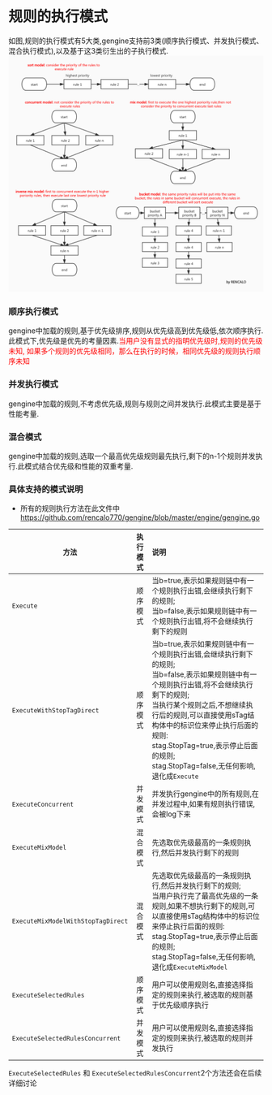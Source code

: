 # 规则的执行模式

如图,规则的执行模式有5大类,gengine支持前3类(顺序执行模式、并发执行模式、混合执行模式),以及基于这3类衍生出的子执行模式.
![avatar](exe_model.jpg)

### 顺序执行模式
gengine中加载的规则,基于优先级排序,规则从优先级高到优先级低,依次顺序执行. 此模式下,优先级是优先的考量因素.<font color=red >当用户没有显式的指明优先级时,规则的优先级未知, 如果多个规则的优先级相同，那么在执行的时候，相同优先级的规则执行顺序未知</font>

### 并发执行模式
gengine中加载的规则,不考虑优先级,规则与规则之间并发执行.此模式主要是基于性能考量.

### 混合模式
gengine中加载的规则,选取一个最高优先级规则最先执行,剩下的n-1个规则并发执行.此模式结合优先级和性能的双重考量.

### 具体支持的模式说明
- 所有的规则执行方法在此文件中  https://github.com/rencalo770/gengine/blob/master/engine/gengine.go 

| 方法 | 执行模式 | 说明 | 
| -------- | :--------: | :-------------------- |
|```Execute```|顺序模式| 当b=true,表示如果规则链中有一个规则执行出错,会继续执行剩下的规则; <br/>当b=false,表示如果规则链中有一个规则执行出错,将不会继续执行剩下的规则|
|```ExecuteWithStopTagDirect```|顺序模式|当b=true,表示如果规则链中有一个规则执行出错,会继续执行剩下的规则;<br/> 当b=false,表示如果规则链中有一个规则执行出错,将不会继续执行剩下的规则;<br/>当执行某个规则之后,不想继续执行后的规则,可以直接使用sTag结构体中的标识位来停止执行后面的规则:<br/> stag.StopTag=true,表示停止后面的规则;<br/> stag.StopTag=false,无任何影响,退化成```Execute```|
|```ExecuteConcurrent``` |并发模式|并发执行gengine中的所有规则,在并发过程中,如果有规则执行错误,会被log下来|
|```ExecuteMixModel```|混合模式|先选取优先级最高的一条规则执行,然后并发执行剩下的规则|
|```ExecuteMixModelWithStopTagDirect```|混合模式|先选取优先级最高的一条规则执行,然后并发执行剩下的规则;<br/>当用户执行完了最高优先级的一条规则,如果不想执行剩下的规则,可以直接使用sTag结构体中的标识位来停止执行后面的规则:<br/> stag.StopTag=true,表示停止后面的规则;<br/> stag.StopTag=false,无任何影响,退化成```ExecuteMixModel```|
|```ExecuteSelectedRules```|顺序模式|用户可以使用规则名,直接选择指定的规则来执行,被选取的规则基于优先级顺序执行|
|```ExecuteSelectedRulesConcurrent```|并发模式|用户可以使用规则名,直接选择指定的规则来执行,被选取的规则并发执行|

```ExecuteSelectedRules``` 和 ```ExecuteSelectedRulesConcurrent```2个方法还会在后续详细讨论






